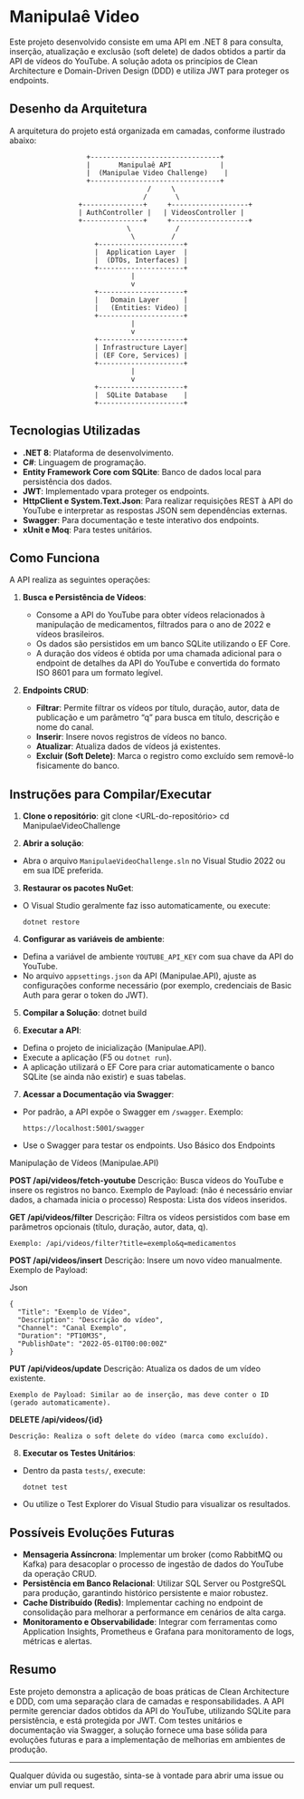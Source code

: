 # Manipulaê Video 

Este projeto desenvolvido consiste em uma API em .NET 8 para consulta, inserção, atualização e exclusão (soft delete) de dados obtidos a partir da API de vídeos do YouTube. A solução adota os princípios de Clean Architecture e Domain-Driven Design (DDD) e utiliza JWT para proteger os endpoints.

## Desenho da Arquitetura

A arquitetura do projeto está organizada em camadas, conforme ilustrado abaixo:

                       +--------------------------------+
                       |       Manipulaê API            |
                       |  (Manipulae Video Challenge)    |
                       +--------------------------------+
                                      /     \
                                     /       \
                     +---------------+     +-------------------+
                     | AuthController |   | VideosController |
                     +---------------+     +-------------------+
                                 \           /
                                  \         /
                         +---------------------+
                         |  Application Layer  |
                         |  (DTOs, Interfaces) |
                         +---------------------+
                                  |
                                  v
                         +---------------------+
                         |   Domain Layer      |
                         |   (Entities: Video) |
                         +---------------------+
                                  |
                                  v
                         +---------------------+
                         | Infrastructure Layer|
                         | (EF Core, Services) |
                         +---------------------+
                                  |
                                  v
                         +---------------------+
                         |  SQLite Database    |
                         +---------------------+



## Tecnologias Utilizadas

- **.NET 8**: Plataforma de desenvolvimento.
- **C#**: Linguagem de programação.
- **Entity Framework Core com SQLite**: Banco de dados local para persistência dos dados.
- **JWT**: Implementado vpara proteger os endpoints.
- **HttpClient e System.Text.Json**: Para realizar requisições REST à API do YouTube e interpretar as respostas JSON sem dependências externas.
- **Swagger**: Para documentação e teste interativo dos endpoints.
- **xUnit e Moq**: Para testes unitários.

## Como Funciona

A API realiza as seguintes operações:
1. **Busca e Persistência de Vídeos**: 
   - Consome a API do YouTube para obter vídeos relacionados à manipulação de medicamentos, filtrados para o ano de 2022 e vídeos brasileiros.
   - Os dados são persistidos em um banco SQLite utilizando o EF Core.
   - A duração dos vídeos é obtida por uma chamada adicional para o endpoint de detalhes da API do YouTube e convertida do formato ISO 8601 para um formato legível.

2. **Endpoints CRUD**:
   - **Filtrar**: Permite filtrar os vídeos por título, duração, autor, data de publicação e um parâmetro “q” para busca em título, descrição e nome do canal.
   - **Inserir**: Insere novos registros de vídeos no banco.
   - **Atualizar**: Atualiza dados de vídeos já existentes.
   - **Excluir (Soft Delete)**: Marca o registro como excluído sem removê-lo fisicamente do banco.

## Instruções para Compilar/Executar

1. **Clone o repositório**:
git clone <URL-do-repositório> cd ManipulaeVideoChallenge

2. **Abrir a solução**:
- Abra o arquivo `ManipulaeVideoChallenge.sln` no Visual Studio 2022 ou em sua IDE preferida.

3. **Restaurar os pacotes NuGet**:
- O Visual Studio geralmente faz isso automaticamente, ou execute:
  ```
  dotnet restore
  ```

4. **Configurar as variáveis de ambiente**:
- Defina a variável de ambiente `YOUTUBE_API_KEY` com sua chave da API do YouTube.
- No arquivo `appsettings.json` da API (Manipulae.API), ajuste as configurações conforme necessário (por exemplo, credenciais de Basic Auth para gerar o token do JWT).

5. **Compilar a Solução**:
dotnet build


6. **Executar a API**:
- Defina o projeto de inicialização (Manipulae.API).
- Execute a aplicação (F5 ou `dotnet run`).
- A aplicação utilizará o EF Core para criar automaticamente o banco SQLite (se ainda não existir) e suas tabelas.

7. **Acessar a Documentação via Swagger**:
- Por padrão, a API expõe o Swagger em `/swagger`. Exemplo:
  
  ```https://localhost:5001/swagger```
  
- Use o Swagger para testar os endpoints.
Uso Básico dos Endpoints

Manipulação de Vídeos (Manipulae.API)

**POST /api/videos/fetch-youtube**
Descrição: Busca vídeos do YouTube e insere os registros no banco.
Exemplo de Payload: (não é necessário enviar dados, a chamada inicia o processo)
Resposta: Lista dos vídeos inseridos.

**GET /api/videos/filter**
Descrição: Filtra os vídeos persistidos com base em parâmetros opcionais (título, duração, autor, data, q).

```Exemplo: /api/videos/filter?title=exemplo&q=medicamentos```

**POST /api/videos/insert**
Descrição: Insere um novo vídeo manualmente.
Exemplo de Payload:

Json
```
{
  "Title": "Exemplo de Vídeo",
  "Description": "Descrição do vídeo",
  "Channel": "Canal Exemplo",
  "Duration": "PT10M3S",
  "PublishDate": "2022-05-01T00:00:00Z"
}
```

**PUT /api/videos/update**
Descrição: Atualiza os dados de um vídeo existente.

```Exemplo de Payload: Similar ao de inserção, mas deve conter o ID (gerado automaticamente).```

**DELETE /api/videos/{id}**

```Descrição: Realiza o soft delete do vídeo (marca como excluído).```



8. **Executar os Testes Unitários**:
- Dentro da pasta `tests/`, execute:
  ```
  dotnet test
  ```
- Ou utilize o Test Explorer do Visual Studio para visualizar os resultados.

## Possíveis Evoluções Futuras

- **Mensageria Assíncrona**: Implementar um broker (como RabbitMQ ou Kafka) para desacoplar o processo de ingestão de dados do YouTube da operação CRUD.
- **Persistência em Banco Relacional**: Utilizar SQL Server ou PostgreSQL para produção, garantindo histórico persistente e maior robustez.
- **Cache Distribuído (Redis)**: Implementar caching no endpoint de consolidação para melhorar a performance em cenários de alta carga.
- **Monitoramento e Observabilidade**: Integrar com ferramentas como Application Insights, Prometheus e Grafana para monitoramento de logs, métricas e alertas.

## Resumo

Este projeto demonstra a aplicação de boas práticas de Clean Architecture e DDD, com uma separação clara de camadas e responsabilidades. A API permite gerenciar dados obtidos da API do YouTube, utilizando SQLite para persistência, e está protegida por JWT. Com testes unitários e documentação via Swagger, a solução fornece uma base sólida para evoluções futuras e para a implementação de melhorias em ambientes de produção.

---
Qualquer dúvida ou sugestão, sinta-se à vontade para abrir uma issue ou enviar um pull request.
